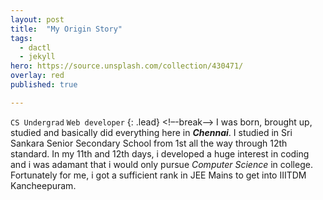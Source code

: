 ```yaml
---
layout: post
title:  "My Origin Story"
tags:
  - dactl
  - jekyll
hero: https://source.unsplash.com/collection/430471/
overlay: red
published: true

---
```

`CS Undergrad`  `Web developer`
{: .lead}
<!–-break-–>
I was born, brought up, studied and basically did everything here in <b><i>Chennai</i></b>. I studied in Sri Sankara Senior Secondary School from 1st all the way through 12th standard. In my 11th and 12th days, i developed a huge interest in coding and i was adamant that i would only pursue <i>Computer Science</i> in college. Fortunately for me, i got a sufficient rank in JEE Mains to get into IIITDM Kancheepuram.
